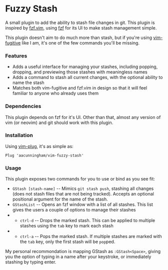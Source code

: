 # Fuzzy Stash

A small plugin to add the ability to stash file changes in git. This plugin is inspired by [fzf.vim](), using [fzf](#) for its UI to make stash management simple.

This plugin doesn't aim to do much more than stash, but if you're using [vim-fugitive](#) like I am, it's one of the few commands you'll be missing.

### Features

* Adds a useful interface for managing your stashes, including popping, dropping, and previewing those stashes with meaningless names
* Adds a command to stash all current changes, with the optional ability to name the stash
* Matches both vim-fugitive and fzf.vim in design so that it will feel familiar to anyone who already uses them

### Dependencies

This plugin depends on fzf for it's UI. Other than that, almost any version of vim (or neovim) and git should work with this plugin.

### Installation

Using [vim-plug](#), it's as simple as:

`Plug 'aacunningham/vim-fuzzy-stash'`

### Usage

This plugin exposes two commands for you to use or bind as you see fit:
* `GStash [stash-name]` -- Mimics `git stash push`, stashing all changes (does not stash files that are not being tracked). Accepts an optional positional argument for the name of the stash.
* `GStashList` -- Opens an fzf window with a list of all stashes. This list gives the users a couple of options to manage their stashes
* * `ctrl-d` -- Drops the marked stash. This can be applied to multiple stashes using the `tab` key to mark each stash
* * `ctrl-a` -- Pops the marked stash. If multiple stashes are marked with the `tab` key, only the first stash will be `pop`ped.

My personal recommondation is mapping GStash as `:GStash<Space>`, giving you the option of typing in a name after your keystroke, or immediately stashing by typing enter.

